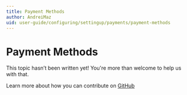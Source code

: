 ```yaml
---
title: Payment Methods
author: AndreiMaz
uid: user-guide/configuring/settingup/payments/payment-methods
---
```

# Payment Methods

This topic hasn’t been written yet! You're more than welcome to help us with that.

Learn more about how you can contribute on [GitHub](https://github.com/nopSolutions/nopCommerce-Docs/blob/master/CONTRIBUTING.md)